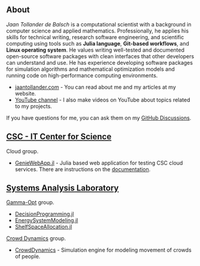 ## About
*Jaan Tollander de Balsch* is a computational scientist with a background in computer science and applied mathematics. Professionally, he applies his skills for technical writing, research software engineering, and scientific computing using tools such as **Julia language**, **Git-based workflows**, and **Linux operating system**. He values writing well-tested and documented open-source software packages with clean interfaces that other developers can understand and use. He has experience developing software packages for simulation algorithms and mathematical optimization models and running code on high-performance computing environments.

- [jaantollander.com](https://jaantollander.com/) - You can read about me and my articles at my website.
- [YouTube channel](https://www.youtube.com/c/jaantollander) - I also make videos on YouTube about topics related to my projects.

If you have questions for me, you can ask them on my [GitHub Discussions](https://github.com/jaantollander/jaantollander/discussions).

<!-- [![GitHub Discussions](https://img.shields.io/github/discussions/jaantollander/jaantollander)](https://github.com/jaantollander/jaantollander/discussions) -->
<!-- [![GitHub Sponsors](https://img.shields.io/github/sponsors/jaantollander)](https://github.com/sponsors/jaantollander/) -->
<!-- [![YouTube Channel Subscribers](https://img.shields.io/youtube/channel/subscribers/UC26QrxlhGYTTFhdja4bO2GA?style=social)](https://www.youtube.com/c/jaantollander) -->


## [CSC - IT Center for Science](https://www.csc.fi/)
Cloud group.

- [GenieWebApp.jl](https://github.com/csc-training/GenieWebApp.jl) - Julia based web application for testing CSC cloud services. There are instructions on the [documentation](https://csc-training.github.io/GenieWebApp.jl/dev/).


## [Systems Analysis Laboratory](https://sal.aalto.fi/en/)
[Gamma-Opt](https://github.com/gamma-opt) group.

- [DecisionProgramming.jl](https://github.com/gamma-opt/DecisionProgramming.jl)
- [EnergySystemModeling.jl](https://github.com/gamma-opt/EnergySystemModeling.jl)
- [ShelfSpaceAllocation.jl](https://github.com/gamma-opt/ShelfSpaceAllocation.jl)

[Crowd Dynamics](https://github.com/crowddynamics) group.

- [CrowdDynamics](https://github.com/crowddynamics/crowddynamics) - Simulation engine for modeling movement of crowds of people.
